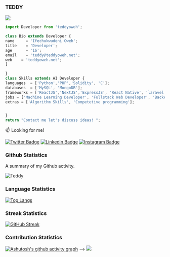   ### TEDDY
  ![](https://komarev.com/ghpvc/?username=teddyoweh)
  ```js
import Developer from 'teddyoweh';

class Bio extends Developer {
  name     = 'Ifechukwudeni Oweh';
  title    = 'Developer';
  age      = '16';
  email    = 'teddy@teddyoweh.net';
  web    = 'teddyoweh.net';
]
  
}
class Skills extends AI Developer {
  languages  = ['Python','PHP','Solidity', 'C'];
  databases  = ['MySQL', 'MongoDB'];
  frameworks = ['ReactJS','NextJS','ExpressJS', 'React Native', 'laravel','Angular', 'Vanilla PHP'];
  jobs = ['Machine Learning Developer', 'Fullstack Web Developer', 'Backend Software Developer'];
  extras = ['Algorithm Skills', 'Competetive programming'];
  
  
}
 return "Contact me let's discuss ideas! ";
```

:mailbox: Looking for me!

[![Twitter Badge](https://img.shields.io/badge/-@tedddyoweh-1ca0f1?style=flat&labelColor=1ca0f1&logo=twitter&logoColor=white)](https://twitter.com/tedddyoweh) [![Linkedin Badge](https://img.shields.io/badge/-Teddy_Oweh-0e76a8?style=flat&labelColor=0e76a8&logo=linkedin&logoColor=white)](https://www.linkedin.com/in/teddyoweh/) [![Instagram Badge](https://img.shields.io/badge/-@teddyoweh_-e84393?style=flat&labelColor=e84393&logo=instagram&logoColor=white)](https://instagram.com/teddyoweh_)  
### Github Statistics 

A summary of my Github activity.

  ![Teddy](https://github-readme-stats.vercel.app/api?username=teddyoweh)

### Language Statistics

  
[![Top Langs](https://github-readme-stats.vercel.app/api/top-langs/?username=teddyoweh&layout=compact&langs_count=100)](https://github.com/teddyoweh/github-readme-stats)

### Streak Statistics 

[![GitHub Streak](https://github-readme-streak-stats.herokuapp.com/?user=teddyoweh)](https://git.io/streak-stats)

### Contribution Statistics 

[![Ashutosh's github activity graph](https://activity-graph.herokuapp.com/graph?username=teddyoweh&theme=react-dark)](https://github.com/ashutosh00710/github-readme-activity-graph) -->
![](./profile-3d-contrib/profile-night-green.svg)
